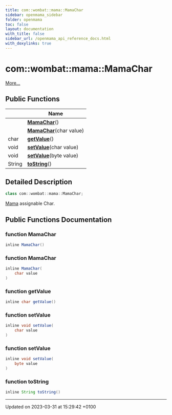 ```yaml
---
title: com::wombat::mama::MamaChar
sidebar: openmama_sidebar
folder: openmama
toc: false
layout: documentation
with_title: false
sidebar_url: /openmama_api_reference_docs.html
with_doxylinks: true
---
```


# com::wombat::mama::MamaChar



 [More...](#detailed-description)

## Public Functions

|                | Name           |
| -------------- | -------------- |
| | **[MamaChar](classcom_1_1wombat_1_1mama_1_1MamaChar.html#function-mamachar)**() |
| | **[MamaChar](classcom_1_1wombat_1_1mama_1_1MamaChar.html#function-mamachar)**(char value) |
| char | **[getValue](classcom_1_1wombat_1_1mama_1_1MamaChar.html#function-getvalue)**() |
| void | **[setValue](classcom_1_1wombat_1_1mama_1_1MamaChar.html#function-setvalue)**(char value) |
| void | **[setValue](classcom_1_1wombat_1_1mama_1_1MamaChar.html#function-setvalue)**(byte value) |
| String | **[toString](classcom_1_1wombat_1_1mama_1_1MamaChar.html#function-tostring)**() |

## Detailed Description

```java
class com::wombat::mama::MamaChar;
```


[Mama](classcom_1_1wombat_1_1mama_1_1Mama.html) assignable Char. 

## Public Functions Documentation

### function MamaChar

```java
inline MamaChar()
```


### function MamaChar

```java
inline MamaChar(
    char value
)
```


### function getValue

```java
inline char getValue()
```


### function setValue

```java
inline void setValue(
    char value
)
```


### function setValue

```java
inline void setValue(
    byte value
)
```


### function toString

```java
inline String toString()
```


-------------------------------

Updated on 2023-03-31 at 15:29:42 +0100